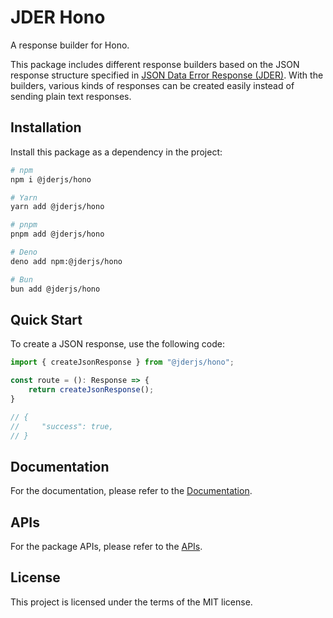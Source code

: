 # JDER Hono

A response builder for Hono.

This package includes different response builders based on the JSON response structure specified in [JSON Data Error Response (JDER)](https://github.com/jder-std/spec). With the builders, various kinds of responses can be created easily instead of sending plain text responses.

## Installation

Install this package as a dependency in the project:

```sh
# npm
npm i @jderjs/hono

# Yarn
yarn add @jderjs/hono

# pnpm
pnpm add @jderjs/hono

# Deno
deno add npm:@jderjs/hono

# Bun
bun add @jderjs/hono
```

## Quick Start

To create a JSON response, use the following code:

```ts
import { createJsonResponse } from "@jderjs/hono";

const route = (): Response => {
    return createJsonResponse();
}

// {
//     "success": true,
// }
```

## Documentation

For the documentation,
please refer to the [Documentation](./docs/README.md).

## APIs

For the package APIs, 
please refer to the [APIs](./apis/README.md).

## License

This project is licensed under the terms of the MIT license.
